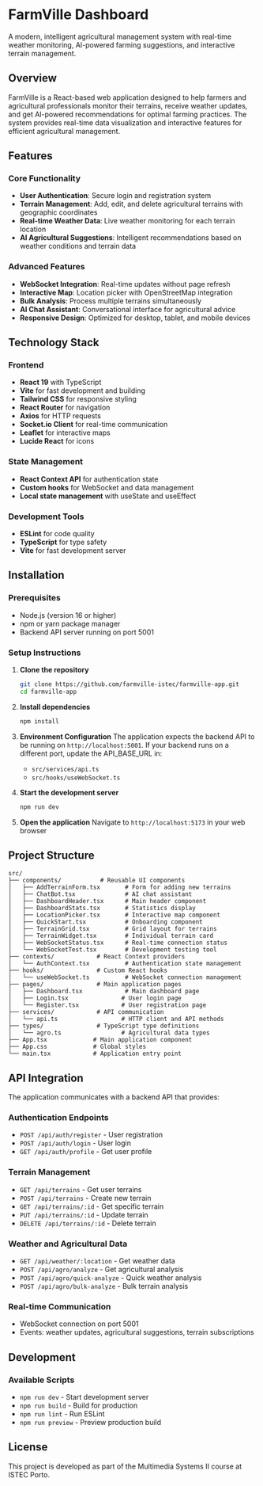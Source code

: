 # FarmVille Dashboard

A modern, intelligent agricultural management system with real-time weather monitoring, AI-powered farming suggestions, and interactive terrain management.

## Overview

FarmVille is a React-based web application designed to help farmers and agricultural professionals monitor their terrains, receive weather updates, and get AI-powered recommendations for optimal farming practices. The system provides real-time data visualization and interactive features for efficient agricultural management.

## Features

### Core Functionality
- **User Authentication**: Secure login and registration system
- **Terrain Management**: Add, edit, and delete agricultural terrains with geographic coordinates
- **Real-time Weather Data**: Live weather monitoring for each terrain location
- **AI Agricultural Suggestions**: Intelligent recommendations based on weather conditions and terrain data

### Advanced Features
- **WebSocket Integration**: Real-time updates without page refresh
- **Interactive Map**: Location picker with OpenStreetMap integration
- **Bulk Analysis**: Process multiple terrains simultaneously
- **AI Chat Assistant**: Conversational interface for agricultural advice
- **Responsive Design**: Optimized for desktop, tablet, and mobile devices

## Technology Stack

### Frontend
- **React 19** with TypeScript
- **Vite** for fast development and building
- **Tailwind CSS** for responsive styling
- **React Router** for navigation
- **Axios** for HTTP requests
- **Socket.io Client** for real-time communication
- **Leaflet** for interactive maps
- **Lucide React** for icons

### State Management
- **React Context API** for authentication state
- **Custom hooks** for WebSocket and data management
- **Local state management** with useState and useEffect

### Development Tools
- **ESLint** for code quality
- **TypeScript** for type safety
- **Vite** for fast development server

## Installation

### Prerequisites
- Node.js (version 16 or higher)
- npm or yarn package manager
- Backend API server running on port 5001

### Setup Instructions

1. **Clone the repository**
   ```bash
   git clone https://github.com/farmville-istec/farmville-app.git
   cd farmville-app
   ```

2. **Install dependencies**
   ```bash
   npm install
   ```

3. **Environment Configuration**
   The application expects the backend API to be running on `http://localhost:5001`. If your backend runs on a different port, update the API_BASE_URL in:
   - `src/services/api.ts`
   - `src/hooks/useWebSocket.ts`

4. **Start the development server**
   ```bash
   npm run dev
   ```

5. **Open the application**
   Navigate to `http://localhost:5173` in your web browser

## Project Structure

```
src/
├── components/           # Reusable UI components
│   ├── AddTerrainForm.tsx       # Form for adding new terrains
│   ├── ChatBot.tsx              # AI chat assistant
│   ├── DashboardHeader.tsx      # Main header component
│   ├── DashboardStats.tsx       # Statistics display
│   ├── LocationPicker.tsx       # Interactive map component
│   ├── QuickStart.tsx           # Onboarding component
│   ├── TerrainGrid.tsx          # Grid layout for terrains
│   ├── TerrainWidget.tsx        # Individual terrain card
│   ├── WebSocketStatus.tsx      # Real-time connection status
│   └── WebSocketTest.tsx        # Development testing tool
├── contexts/            # React Context providers
│   └── AuthContext.tsx          # Authentication state management
├── hooks/               # Custom React hooks
│   └── useWebSocket.ts          # WebSocket connection management
├── pages/               # Main application pages
│   ├── Dashboard.tsx            # Main dashboard page
│   ├── Login.tsx               # User login page
│   └── Register.tsx            # User registration page
├── services/            # API communication
│   └── api.ts                  # HTTP client and API methods
├── types/               # TypeScript type definitions
│   └── agro.ts                 # Agricultural data types
├── App.tsx             # Main application component
├── App.css             # Global styles
└── main.tsx            # Application entry point
```

## API Integration

The application communicates with a backend API that provides:

### Authentication Endpoints
- `POST /api/auth/register` - User registration
- `POST /api/auth/login` - User login
- `GET /api/auth/profile` - Get user profile

### Terrain Management
- `GET /api/terrains` - Get user terrains
- `POST /api/terrains` - Create new terrain
- `GET /api/terrains/:id` - Get specific terrain
- `PUT /api/terrains/:id` - Update terrain
- `DELETE /api/terrains/:id` - Delete terrain

### Weather and Agricultural Data
- `GET /api/weather/:location` - Get weather data
- `POST /api/agro/analyze` - Get agricultural analysis
- `POST /api/agro/quick-analyze` - Quick weather analysis
- `POST /api/agro/bulk-analyze` - Bulk terrain analysis

### Real-time Communication
- WebSocket connection on port 5001
- Events: weather updates, agricultural suggestions, terrain subscriptions

## Development

### Available Scripts
- `npm run dev` - Start development server
- `npm run build` - Build for production
- `npm run lint` - Run ESLint
- `npm run preview` - Preview production build

## License

This project is developed as part of the Multimedia Systems II course at ISTEC Porto.